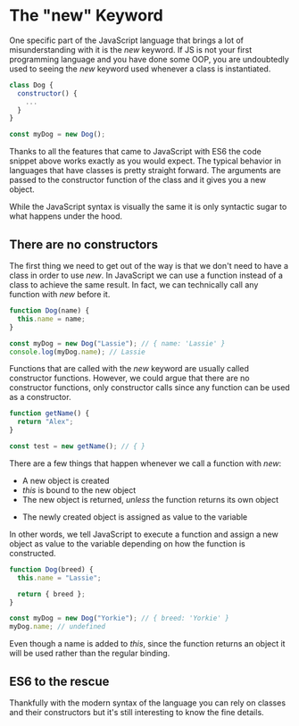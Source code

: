 # The "new" Keyword

One specific part of the JavaScript language that brings a lot of misunderstanding with it is the _new_ keyword. If JS is not your first programming language and you have done some OOP, you are undoubtedly used to seeing the _new_ keyword used whenever a class is instantiated.

```javascript
class Dog {
  constructor() {
    ...
  }
}

const myDog = new Dog();
```

Thanks to all the features that came to JavaScript with ES6 the code snippet above works exactly as you would expect. The typical behavior in languages that have classes is pretty straight forward. The arguments are passed to the constructor function of the class and it gives you a new object.

While the JavaScript syntax is visually the same it is only syntactic sugar to what happens under the hood.

## There are no constructors

The first thing we need to get out of the way is that we don't need to have a class in order to use _new_. In JavaScript we can use a function instead of a class to achieve the same result. In fact, we can technically call any function with _new_ before it.

```javascript
function Dog(name) {
  this.name = name;
}

const myDog = new Dog("Lassie"); // { name: 'Lassie' }
console.log(myDog.name); // Lassie
```

Functions that are called with the _new_ keyword are usually called constructor functions. However, we could argue that there are no constructor functions, only constructor calls since any function can be used as a constructor.

```javascript
function getName() {
  return "Alex";
}

const test = new getName(); // { }
```

There are a few things that happen whenever we call a function with _new_:

- A new object is created
- _this_ is bound to the new object
- The new object is returned, _unless_ the function returns its own object

* The newly created object is assigned as value to the variable

In other words, we tell JavaScript to execute a function and assign a new object as value to the variable depending on how the function is constructed.

```javascript
function Dog(breed) {
  this.name = "Lassie";

  return { breed };
}

const myDog = new Dog("Yorkie"); // { breed: 'Yorkie' }
myDog.name; // undefined
```

Even though a name is added to _this_, since the function returns an object it will be used rather than the regular binding.

## ES6 to the rescue

Thankfully with the modern syntax of the language you can rely on classes and their constructors but it's still interesting to know the fine details.
